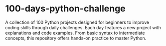 # 100-days-python-challenge
A collection of 100 Python projects designed for beginners to improve coding skills through daily challenges. Each day features a new project with explanations and code examples. From basic syntax to intermediate concepts, this repository offers hands-on practice to master Python.
